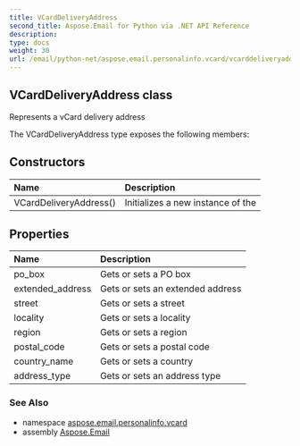 ```yaml
---
title: VCardDeliveryAddress
second_title: Aspose.Email for Python via .NET API Reference
description: 
type: docs
weight: 30
url: /email/python-net/aspose.email.personalinfo.vcard/vcarddeliveryaddress/
---
```


## VCardDeliveryAddress class

Represents a vCard delivery address

The VCardDeliveryAddress type exposes the following members:
## Constructors
| Name | Description |
| :- | :- |
|VCardDeliveryAddress()|Initializes a new instance of the|
## Properties
| Name | Description |
| :- | :- |
|po_box|Gets or sets a PO box|
|extended_address|Gets or sets an extended address|
|street|Gets or sets a street|
|locality|Gets or sets a locality|
|region|Gets or sets a region|
|postal_code|Gets or sets a postal code|
|country_name|Gets or sets a country|
|address_type|Gets or sets an address type|

### See Also

* namespace [aspose.email.personalinfo.vcard](/email/python-net/aspose.email.personalinfo.vcard/)
* assembly [Aspose.Email](/slides/python-net/)

